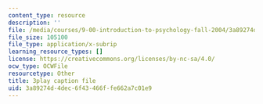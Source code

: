 ```yaml
---
content_type: resource
description: ''
file: /media/courses/9-00-introduction-to-psychology-fall-2004/3a89274d4dec6f43466ffe662a7c01e9_10499.srt
file_size: 105100
file_type: application/x-subrip
learning_resource_types: []
license: https://creativecommons.org/licenses/by-nc-sa/4.0/
ocw_type: OCWFile
resourcetype: Other
title: 3play caption file
uid: 3a89274d-4dec-6f43-466f-fe662a7c01e9
---
```

